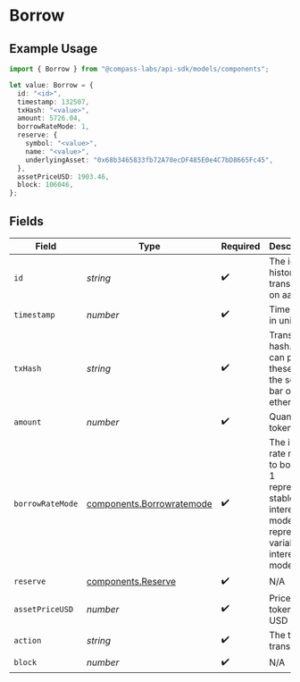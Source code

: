 # Borrow

## Example Usage

```typescript
import { Borrow } from "@compass-labs/api-sdk/models/components";

let value: Borrow = {
  id: "<id>",
  timestamp: 132507,
  txHash: "<value>",
  amount: 5726.04,
  borrowRateMode: 1,
  reserve: {
    symbol: "<value>",
    name: "<value>",
    underlyingAsset: "0x68b3465833fb72A70ecDF485E0e4C7bD8665Fc45",
  },
  assetPriceUSD: 1903.46,
  block: 106046,
};
```

## Fields

| Field                                                                                                              | Type                                                                                                               | Required                                                                                                           | Description                                                                                                        | Example                                                                                                            |
| ------------------------------------------------------------------------------------------------------------------ | ------------------------------------------------------------------------------------------------------------------ | ------------------------------------------------------------------------------------------------------------------ | ------------------------------------------------------------------------------------------------------------------ | ------------------------------------------------------------------------------------------------------------------ |
| `id`                                                                                                               | *string*                                                                                                           | :heavy_check_mark:                                                                                                 | The id of a historical transaction on aave                                                                         |                                                                                                                    |
| `timestamp`                                                                                                        | *number*                                                                                                           | :heavy_check_mark:                                                                                                 | Timestamp in unix time                                                                                             |                                                                                                                    |
| `txHash`                                                                                                           | *string*                                                                                                           | :heavy_check_mark:                                                                                                 | Transaction hash. You can paste these into the search bar on etherscan                                             |                                                                                                                    |
| `amount`                                                                                                           | *number*                                                                                                           | :heavy_check_mark:                                                                                                 | Quantity of token                                                                                                  |                                                                                                                    |
| `borrowRateMode`                                                                                                   | [components.Borrowratemode](../../models/components/borrowratemode.md)                                             | :heavy_check_mark:                                                                                                 | The interest rate mode to borrow: 1 represents stable interest rate mode. 2 represents variable interest rate mode | 1                                                                                                                  |
| `reserve`                                                                                                          | [components.Reserve](../../models/components/reserve.md)                                                           | :heavy_check_mark:                                                                                                 | N/A                                                                                                                |                                                                                                                    |
| `assetPriceUSD`                                                                                                    | *number*                                                                                                           | :heavy_check_mark:                                                                                                 | Price of token in USD                                                                                              |                                                                                                                    |
| `action`                                                                                                           | *string*                                                                                                           | :heavy_check_mark:                                                                                                 | The type of transaction                                                                                            |                                                                                                                    |
| `block`                                                                                                            | *number*                                                                                                           | :heavy_check_mark:                                                                                                 | N/A                                                                                                                |                                                                                                                    |